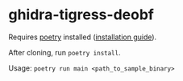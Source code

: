 # ghidra-tigress-deobf

Requires [poetry](https://python-poetry.org/) installed ([installation guide](https://python-poetry.org/docs/)). 

After cloning, run `poetry install`.

Usage: `poetry run main <path_to_sample_binary>`

